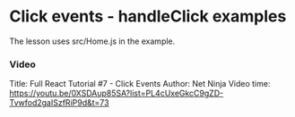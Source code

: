 # Click events - handleClick examples

The lesson uses src/Home.js in the example.  

### Video

Title: Full React Tutorial #7 - Click Events
Author: Net Ninja
Video time: https://youtu.be/0XSDAup85SA?list=PL4cUxeGkcC9gZD-Tvwfod2gaISzfRiP9d&t=73  

